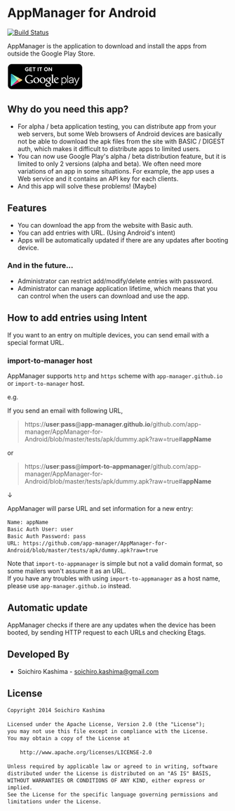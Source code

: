 AppManager for Android
===

[![Build Status](https://travis-ci.org/app-manager/AppManager-for-Android.svg?branch=master)](https://travis-ci.org/app-manager/AppManager-for-Android)

AppManager is the application to download and install the apps
from outside the Google Play Store.

  [![Download app from Google Play](app/en_generic_rgb_wo_60.png "Banner")](https://play.google.com/store/apps/details?id=com.appmanager.android)


## Why do you need this app?

* For alpha / beta application testing,
  you can distribute app from your web servers, but
  some Web browsers of Android devices are basically
  not be able to download
  the apk files from the site with BASIC / DIGEST auth,
  which makes it difficult to distribute apps to limited users.
* You can now use Google Play's alpha / beta distribution feature,
  but it is limited to only 2 versions (alpha and beta).
  We often need more variations of an app in some situations.
  For example, the app uses a Web service and it contains an API key
  for each clients.
* And this app will solve these problems! (Maybe)


## Features

* You can download the app from the website with Basic auth.
* You can add entries with URL. (Using Android's intent)
* Apps will be automatically updated if there are any updates after booting device.

### And in the future...

* Administrator can restrict add/modify/delete entries with password.
* Administrator can manage application lifetime, which means
  that you can control when the users can download and use the app.

## How to add entries using Intent

If you want to an entry on multiple devices, you can send email with a special format URL.

### import-to-manager host

AppManager supports `http` and `https` scheme with `app-manager.github.io` or `import-to-manager` host.

e.g.

If you send an email with following URL,

> https://**user**:**pass**@**app-manager.github.io**/github.com/app-manager/AppManager-for-Android/blob/master/tests/apk/dummy.apk?raw=true#**appName**

or

> https://**user**:**pass**@**import-to-appmanager**/github.com/app-manager/AppManager-for-Android/blob/master/tests/apk/dummy.apk?raw=true#**appName**

↓

AppManager will parse URL and set information for a new entry:

```
Name: appName
Basic Auth User: user
Basic Auth Password: pass
URL: https://github.com/app-manager/AppManager-for-Android/blob/master/tests/apk/dummy.apk?raw=true
```

Note that `import-to-appmanager` is simple but not a valid domain format, so some mailers won't assume it as an URL.  
If you have any troubles with using `import-to-appmanager` as a host name, please use `app-manager.github.io` instead.

## Automatic update

AppManager checks if there are any updates when the device has been booted, by sending HTTP request to each URLs and checking Etags.

## Developed By

* Soichiro Kashima - <soichiro.kashima@gmail.com>


## License

    Copyright 2014 Soichiro Kashima

    Licensed under the Apache License, Version 2.0 (the "License");
    you may not use this file except in compliance with the License.
    You may obtain a copy of the License at

        http://www.apache.org/licenses/LICENSE-2.0

    Unless required by applicable law or agreed to in writing, software
    distributed under the License is distributed on an "AS IS" BASIS,
    WITHOUT WARRANTIES OR CONDITIONS OF ANY KIND, either express or implied.
    See the License for the specific language governing permissions and
    limitations under the License.

